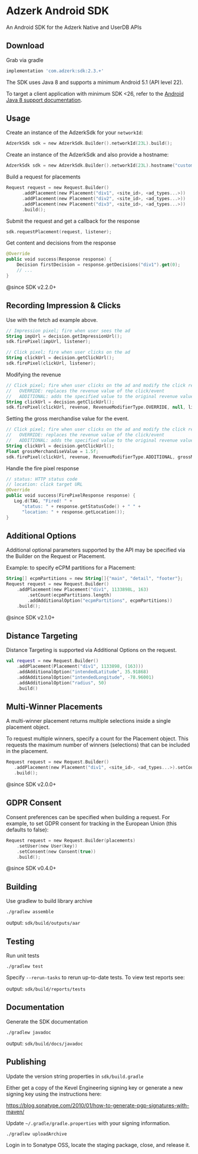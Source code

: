 # Adzerk Android SDK

An Android SDK for the Adzerk Native and UserDB APIs

## Download

Grab via gradle

```gradle
implementation 'com.adzerk:sdk:2.3.+'
```

The SDK uses Java 8 and supports a minimum Android 5.1 (API level 22).

To target a client application with minimum SDK <26, refer to the [Android Java 8 support documentation](https://developer.android.com/studio/write/java8-support).

## Usage

Create an instance of the AdzerkSdk for your `networkId`:

```kotlin
AdzerkSdk sdk = new AdzerkSdk.Builder().networkId(23L).build();
```

Create an instance of the AdzerkSdk and also provide a hostname:

```kotlin
AdzerkSdk sdk = new AdzerkSdk.Builder().networkId(23L).hostname("custom.host.com").build();
```

Build a request for placements

```kotlin
Request request = new Request.Builder()
      .addPlacement(new Placement("div1", <site_id>, <ad_types...>))
      .addPlacement(new Placement("div2", <site_id>, <ad_types...>))
      .addPlacement(new Placement("div3", <site_id>, <ad_types...>))
      .build();
```

Submit the request and get a callback for the response

```kotlin
sdk.requestPlacement(request, listener);
```

Get content and decisions from the response

```kotlin
@Override
public void success(Response response) {
    Decision firstDecision = response.getDecisions("div1").get(0);
    // ...
}
```

@since SDK v2.2.0+

## Recording Impression & Clicks

Use with the fetch ad example above.

```kotlin
// Impression pixel; fire when user sees the ad
String impUrl = decision.getImpressionUrl();
sdk.firePixel(impUrl, listener);
```

```kotlin
// Click pixel; fire when user clicks on the ad
String clickUrl = decision.getClickUrl();
sdk.firePixel(clickUrl, listener);
```

Modifying the revenue
```kotlin
// Click pixel; fire when user clicks on the ad and modify the click revenue
//   OVERRIDE: replaces the revenue value of the click/event 
//   ADDITIONAL: adds the specified value to the original revenue value of the click/event
String clickUrl = decision.getClickUrl();
sdk.firePixel(clickUrl, revenue, RevenueModifierType.OVERRIDE, null, listener);
```

Setting the gross merchandise value for the event. 
```kotlin
// Click pixel; fire when user clicks on the ad and modify the click revenue
//   OVERRIDE: replaces the revenue value of the click/event 
//   ADDITIONAL: adds the specified value to the original revenue value of the click/event
String clickUrl = decision.getClickUrl();
Float grossMerchandiseValue = 1.5f;
sdk.firePixel(clickUrl, revenue, RevenueModifierType.ADDITIONAL, grossMerchandiseValue, listener);
```

Handle the fire pixel response
```kotlin
// status: HTTP status code
// location: click target URL
@Override
public void success(FirePixelResponse response) {
   Log.d(TAG, "Fired! " +
      "status: " + response.getStatusCode() + " " +
      "location: " + response.getLocation());
}
```

## Additional Options
Additional optional parameters supported by the API may be specified via the Builder on the Request or Placement.

Example: to specify eCPM partitions for a Placement:

```kotlin
String[] ecpmPartitions = new String[]{"main", "detail", "footer"};
Request request = new Request.Builder()
    .addPlacement(new Placement("div1", 1133898L, 163)
        .setCount(ecpmPartitions.length)
        .addAdditionalOption("ecpmPartitions", ecpmPartitions))
    .build();
```

@since SDK v2.1.0+

## Distance Targeting

Distance Targeting is supported via Additional Options on the request.

```kotlin
val request = new Request.Builder()
    .addPlacement(Placement("div1", 1133898, (163)))
    .addAdditionalOption("intendedLatitude", 35.91868)
    .addAdditionalOption("intendedLongitude", -78.96001)
    .addAdditionalOption("radius", 50)
    .build()
```

## Multi-Winner Placements
A multi-winner placement returns multiple selections inside a single placement object.

To request multiple winners, specify a count for the Placement object. This requests the maximum number of winners (selections) that can be included in the placement.

```kotlin
Request request = new Request.Builder()
   .addPlacement(new Placement("div1", <site_id>, <ad_types...>).setCount(3))
   .build();
```

@since SDK v2.0.0+

## GDPR Consent

Consent preferences can be specified when building a request. For example, to set GDPR consent for tracking in the European Union (this defaults to false):

```kotlin
Request request = new Request.Builder(placements)
    .setUser(new User(key))
    .setConsent(new Consent(true))
    .build();
```

@since SDK v0.4.0+

## Building
Use gradlew to build library archive

```
./gradlew assemble
```
output: `sdk/build/outputs/aar`

## Testing
Run unit tests

```
./gradlew test
```
Specify `--rerun-tasks` to rerun up-to-date tests. To view test reports see:

output: `sdk/build/reports/tests`

## Documentation
Generate the SDK documentation

```
./gradlew javadoc
```

output: `sdk/build/docs/javadoc`

## Publishing
Update the version string properties in `sdk/build.gradle`

Either get a copy of the Kevel Engineering signing key or generate a new signing key using the instructions here:

https://blog.sonatype.com/2010/01/how-to-generate-pgp-signatures-with-maven/

Update `~/.gradle/gradle.properties` with your signing information.

```
./gradlew uploadArchive
```

Login in to Sonatype OSS, locate the staging package, close, and release it.
